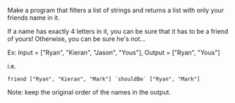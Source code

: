 Make a program that filters a list of strings and returns a list with only your friends name in it.

If a name has exactly 4 letters in it, you can be sure that it has to be a friend of yours! Otherwise, you can be sure he's not...

Ex: Input = ["Ryan", "Kieran", "Jason", "Yous"], Output = ["Ryan", "Yous"]

i.e.
```
friend ["Ryan", "Kieran", "Mark"] `shouldBe` ["Ryan", "Mark"]
```
Note: keep the original order of the names in the output.
